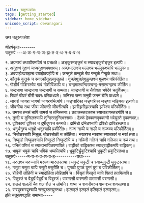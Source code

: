```yaml
---
title: चतूरूपकोशः
tags: [getting_started]
sidebar: home_sidebar
unicode_script: devanagari  
---
```

  
अथ चतूरूपकोशः  
  
श्रीहर्षकृतः--------  
चतूरूपे   ---अ-क-ग-च-ज-झ-त-द-ध-न-प-ब-भ  
  
१. अग्रमग्र्यं तथाग्रीयमग्रियं च प्रचक्षते। अङ्कूरमङ्कुरं च स्यादङ्कुरोङ्कूर इत्यपि॥  
२. अनूक्षणं नूक्षणं चाप्यनुक्षणमवक्षणम्। अच्छभल्लश्च भल्लश्च भल्लूकश्चापि भल्लुकः॥  
३. अवग्राहोऽवग्रहश्च वग्राहोवग्रहोपि च। कन्तुकं कन्दुकं चैव गन्दुकं गेन्दुकं तथा॥  
४. कौतुकं कुतुकं च स्यात्कौतूहलकुतूहले। गुच्छोगुञ्छोगुळुच्छश्च गुळश्च परिकीर्तितः॥  
५. गोशीर्षं गोशिरश्चैव गावं गोशीर्षिकापि च। चन्द्रमाश्चन्दिरश्चन्द्र-मसश्चन्द्रश्च कीर्तितः॥  
६. चन्द्रभागा चान्द्रभागा चन्द्रभागी च सम्मता।  चान्द्रभागी च सैवोक्ता भवेदेवं चतुर्विधम्॥  
७. चिवरं चीवरं चीरी चवरः परिकथ्यते। जनिश्च जन्म जनुषी जननं चेति कथ्यते॥  
८. जागरो जागरा जागर्या जागरणमित्यपि। जङ्घारिका जङ्घरिका जङ्घा जङ्घिक इत्यपि॥  
९. जीवनीया तथा जीवा जीवन्ती जीवनीत्यपि। झारीझरीझरश्चापि झरिश्च परिकीर्तितः॥  
१०. तमश्च तमसं चापि तामसं च तमिस्समाः। तटाकस्तटकश्च स्यात्तडागस्तडगोपि च॥  
११. तुन्दी च तुन्दिलश्चापि तुन्दिरस्तुन्दिभस्समाः। द्रेक्कं द्रेक्काणदृक्काणौ भवेयुस्ते दृकाणवत्॥  
१२. दूषिकायां दूषिका च दूषीदूषश्च कथ्यते। द्रामिडो द्रमिडश्चापि द्रविडो द्राविडस्तथा॥  
१३. धनुर्धनुश्च धनुषो धनूश्चापि प्रकीर्तितः। नाळा नाळी च नाडी च नाळञ्च परिकीर्तितम्॥  
१४. निचोळश्चापि निचुळः चोळश्चोळी च कीर्तिता। नखरश्च नखश्च स्यान्नखरं च नखं तथा॥  
१५. निष्कूहो निष्कुहश्चापि निष्कूटो निष्कुटोपि च। नळिनी नळिनं चापि नळिका च  नळं तथा॥  
१६. पनितं पणितं च स्यात्पनायितपणायिते। बाह्लीको बाह्लिकश्च स्याद्बाह्लीकमपि बाह्लिकम्॥  
१७. भावुकं भवुकं चापि भविकं भव्यमित्यपि। भ्रूकुटिर्भ्रुकुटिश्चापि भ्रुकुटी भ्रकुटिस्तथा॥  
चतूरूपे------म-य-र-व-श-ष-ह-----------यथा----  
१८. मरुतश्च मरुच्चापि मरुत्वान्मारुतस्तथा। मकुटं मकुटी च स्यान्मुकुटी मुकुटस्तथा॥  
१९. मसूरा मसुरा चापि मसूरी मसुरीति च। युगळी युगळं युग्मं युगं च परिकीर्तितम्॥  
२०. रोहिणी लोहिनी च स्याद्रोहिता लोहितापि च। विसृतं विस्तृतं चापि विततं ततमित्यपि॥  
२१. विडूरजं च वैडूर्यं वैदूर्यं च विदूरजं। वाराणसी वारणसी वारणासी वराणसी॥  
२२. शललं शलली चैव शलं शैलं च लोमनि। शय्या च शयनीयञ्च शयनञ्च शयस्तथा॥  
२३. सरयूश्शरयूश्चापि सरयुश्शरयुस्तथा। हालाहलं हलहलं हलिहालं हलाहलम्॥  
इति चतूरूपपद्धतिः समाप्ता-----